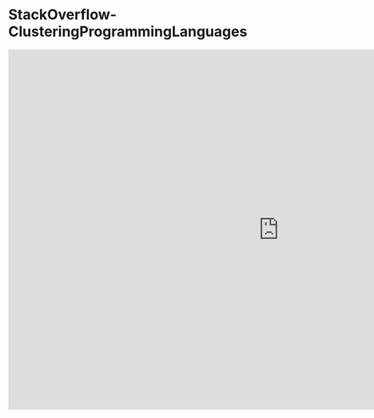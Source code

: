 # StackOverflow-ClusteringProgrammingLanguages

<iframe width="1082" height="721" src="https://www.youtube.com/embed/C0ebtyAZPtI" title="YouTube video player" frameborder="0" allow="accelerometer; autoplay; clipboard-write; encrypted-media; gyroscope; picture-in-picture" allowfullscreen></iframe>

